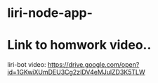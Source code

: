 # liri-node-app-

# Link to homwork video..
liri-bot video: https://drive.google.com/open?id=1GKwiXUmDEU3Cg2zIDV4eMJulZD3K5TLW